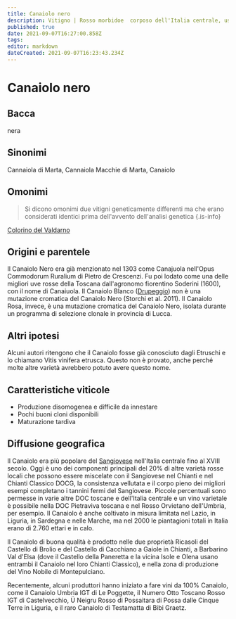 ```yaml
---
title: Canaiolo nero
description: Vitigno | Rosso morbidoe  corposo dell'Italia centrale, usato principalmente per completare il Sangiovese.
published: true
date: 2021-09-07T16:27:00.858Z
tags: 
editor: markdown
dateCreated: 2021-09-07T16:23:43.234Z
---
```


# Canaiolo nero

## Bacca

nera

## Sinonimi
Cannaiola di Marta, Cannaiola Macchie di Marta, Canaiolo

## Omonimi
> Si dicono omonimi due vitigni geneticamente differenti ma che erano considerati identici prima dell'avvento dell'analisi genetica
{.is-info}

[Colorino del Valdarno](/vitigni/Italia/bacca-nera/colorino-del-valdarno)

## Origini e parentele

Il Canaiolo Nero era già menzionato nel 1303 come Canajuola nell'Opus Commodorum Ruralium di Pietro de Crescenzi. Fu poi lodato come una delle migliori uve rosse della Toscana dall'agronomo fiorentino Soderini (1600), con il nome di Canaiuola. Il Canaiolo Blanco ([Drupeggio](/vitigni/Italia/bacca-bianca/drupeggio)) non è una mutazione cromatica del Canaiolo Nero (Storchi et al. 2011). Il Canaiolo Rosa, invece, è una mutazione cromatica del Canaiolo Nero, isolata durante un programma di selezione clonale in provincia di Lucca.

## Altri ipotesi

Alcuni autori ritengono che il Canaiolo fosse già conosciuto dagli Etruschi e lo chiamano Vitis vinifera etrusca. Questo non è provato, anche perché molte altre varietà avrebbero potuto avere questo nome.

## Caratteristiche viticole

- Produzione disomogenea e difficile da innestare
- Pochi buoni cloni disponibili
- Maturazione tardiva

## Diffusione geografica

Il Canaiolo era più popolare del [Sangiovese](/vitigni/Italia/bacca-nera/sangiovese) nell'Italia centrale fino al XVIII secolo. Oggi è uno dei componenti principali del 20% di altre varietà rosse locali che possono essere miscelate con il Sangiovese nel Chianti e nel Chianti Classico DOCG, la consistenza vellutata e il corpo pieno dei migliori esempi completano i tannini fermi del Sangiovese. Piccole percentuali sono permesse in varie altre DOC toscane e dell'Italia centrale e un vino varietale è possibile nella DOC Pietraviva toscana e nel Rosso Orvietano dell'Umbria, per esempio. Il Canaiolo è anche coltivato in misura limitata nel Lazio, in Liguria, in Sardegna e nelle Marche, ma nel 2000 le piantagioni totali in Italia erano di 2.760 ettari e in calo.

Il Canaiolo di buona qualità è prodotto nelle due proprietà Ricasoli del Castello di Brolio e del Castello di Cacchiano a Gaiole in Chianti, a Barbarino Val d'Elsa (dove il Castello della Paneretta e la vicina Isole e Olena usano entrambi il Canaiolo nel loro Chianti Classico), e nella zona di produzione del Vino Nobile di Montepulciano.

Recentemente, alcuni produttori hanno iniziato a fare vini da 100% Canaiolo, come il Canaiolo Umbria IGT di Le Poggette, il Numero Otto Toscano Rosso IGT di Castelvecchio, Ü Neigru Rosso di Possaitara di Possa dalle Cinque Terre in Liguria, e il raro Canaiolo di Testamatta di Bibi Graetz.